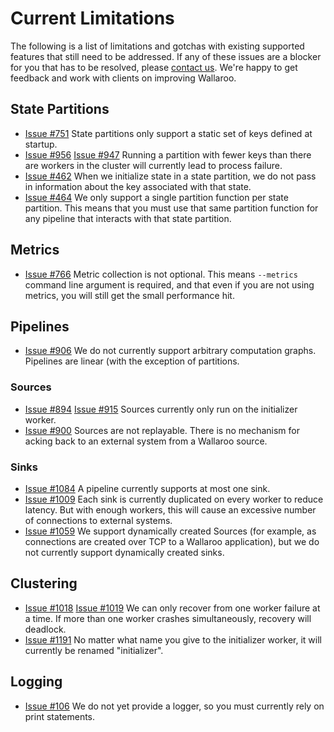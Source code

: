 # Current Limitations

The following is a list of limitations and gotchas with existing supported features that still need to be addressed. If any of these issues are a blocker for you that has to be resolved, please [contact us](README.md#getting-help). We're happy to get feedback and work with clients on improving Wallaroo.

## State Partitions

* [Issue #751](https://github.com/WallarooLabs/wallaroo/issues/751) State partitions only support a static set of keys defined at startup. 
* [Issue #956](https://github.com/WallarooLabs/wallaroo/issues/956) [Issue #947](https://github.com/WallarooLabs/wallaroo/issues/947) Running a partition with fewer keys than there are workers in the cluster will currently lead to process failure.
* [Issue #462](https://github.com/WallarooLabs/wallaroo/issues/462) When we initialize state in a state partition, we do not pass in information about the key associated with that state.
* [Issue #464](https://github.com/WallarooLabs/wallaroo/issues/464) We only support a single partition function per state partition. This means that you must use that same partition function for any pipeline that interacts with that state partition.

## Metrics

* [Issue #766](https://github.com/WallarooLabs/wallaroo/issues/766) Metric collection is not optional. This means `--metrics` command line argument is required, and that even if you are not using metrics, you will still get the small performance hit.

## Pipelines

* [Issue #906](https://github.com/WallarooLabs/wallaroo/issues/906) We do not currently support arbitrary computation graphs. Pipelines are linear (with the exception of partitions.

### Sources

* [Issue #894](https://github.com/WallarooLabs/wallaroo/issues/894) [Issue #915](https://github.com/WallarooLabs/wallaroo/issues/915) Sources currently only run on the initializer worker.
* [Issue #900](https://github.com/WallarooLabs/wallaroo/issues/900) Sources are not replayable. There is no mechanism for acking back to an external system from a Wallaroo source.

### Sinks

* [Issue #1084](https://github.com/WallarooLabs/wallaroo/issues/1084) A pipeline currently supports at most one sink.
* [Issue #1009](https://github.com/WallarooLabs/wallaroo/issues/1009) Each sink is currently duplicated on every worker to reduce latency. But with enough workers, this will cause an excessive number of connections to external systems.
* [Issue #1059](https://github.com/WallarooLabs/wallaroo/issues/1059) We support dynamically created Sources (for example, as connections are created over TCP to a Wallaroo application), but we do not currently support dynamically created sinks.

## Clustering

* [Issue #1018](https://github.com/WallarooLabs/wallaroo/issues/1018) [Issue #1019](https://github.com/WallarooLabs/wallaroo/issues/1019) We can only recover from one worker failure at a time. If more than one worker crashes simultaneously, recovery will deadlock.
* [Issue #1191](https://github.com/WallarooLabs/wallaroo/issues/1191) No matter what name you give to the initializer worker, it will currently be renamed "initializer".

## Logging

* [Issue #106](https://github.com/WallarooLabs/wallaroo/issues/106) We do not yet provide a logger, so you must currently rely on print statements.

